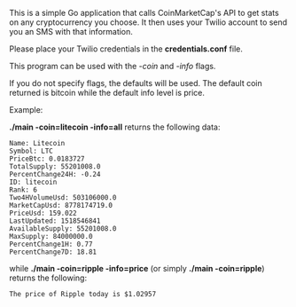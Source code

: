 This is a simple Go application that calls CoinMarketCap's API to get stats 
on any cryptocurrency you choose. It then uses your Twilio account to send
you an SMS with that information.

Please place your Twilio credentials in the **credentials.conf** file.

This program can be used with the *-coin* and *-info* flags.

If you do not specify flags, the defaults will be used. The default coin
returned is bitcoin while the default info level is price.

Example:

**./main -coin=litecoin -info=all** returns the following data:

```
Name: Litecoin 
Symbol: LTC 
PriceBtc: 0.0183727 
TotalSupply: 55201008.0 
PercentChange24H: -0.24 
ID: litecoin 
Rank: 6 
Two4HVolumeUsd: 503106000.0 
MarketCapUsd: 8778174719.0 
PriceUsd: 159.022 
LastUpdated: 1518546841 
AvailableSupply: 55201008.0 
MaxSupply: 84000000.0 
PercentChange1H: 0.77 
PercentChange7D: 18.81 
```

while **./main -coin=ripple -info=price** (or simply **./main -coin=ripple**)
returns the following:

```
The price of Ripple today is $1.02957
```
